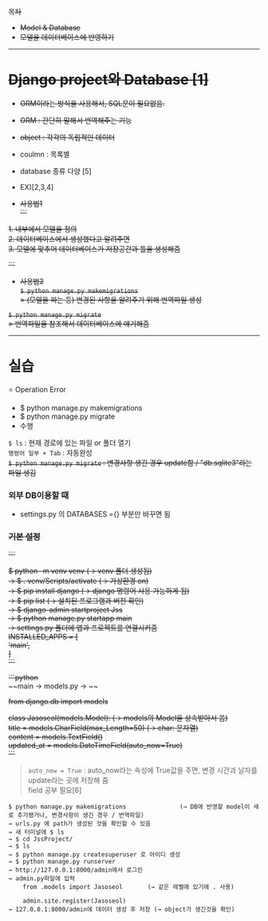 ~~목차~~  
- ~~Model & Database~~  
- ~~모델을 데이터베이스에 반영하기~~  

- - -

# ~~Django project와 Database [1]~~  
- ~~ORM이라는 방식을 사용해서, SQL문이 필요없음.~~  
- ~~ORM : 간단히 말해서 번역해주는 기능~~  
- ~~object : 각각의 독립적인 데이터~~  
- coulmn : 목록별  
- database 종류 다양 [5]  
- EX)[2,3,4]  

- ~~사용법1~~  
~~```~~  

~~1. 내부에서 모델을 정의~~  
~~2. 데이터베이스에서 생성했다고 알려주면~~  
~~3. 모델에 맞추어 데이터베이스가 저장공간과 틀을 생성해줌~~  
  
  ~~```~~  

- ~~사용법2~~  
~~```$ python manage.py makemigrations```~~  
~~> (모델을 짜는 등) 변경된 사항을 알려주기 위해 번역파일 생성~~  

~~```$ python manage.py migrate```~~  
~~> 번역파일을 참조해서 데이터베이스에 얘기해줌~~  

- - -
# 실습  

⭐️ Operation Error  
- $ python manage.py makemigrations  
- $ python manage.py migrate  
- 수행  

`$ ls` : 현재 경로에 있는 파일 or 폴더 열기  
`명령어 일부 + Tab` : 자동완성  
~~`$ python manage.py migrate` : 변경사항 생긴 경우 update함 / "db.sqlite3"라는 파일 생김~~  

### 외부 DB이용할 때  
- settings.py 의 DATABASES ={} 부분만 바꾸면 됨  

### ~~기본 설정~~  
  ~~```~~  
  
~~$ python -m venv venv             (→ venv 폴더 생성됨)~~  
  ~~→ $ . venv/Scripts/activate     (→ 가상환경 on)~~  
  ~~→ $ pip install django          (→ django 명령어 사용 가능하게 됨)~~  
  ~~→ $ pip list                    (→ 설치된 프로그램과 버전 확인)~~  
  ~~→ $ django-admin startproject Jss~~  
  ~~→ $ python manage.py startapp main~~  
  ~~→ settings.py 폴더에 앱과 프로젝트를 연결시키줌~~  
      ~~INSTALLED_APPS = [~~  
          ~~'main',~~  
      ~~]~~  
~~```~~    

~~```python~~  
~~main → models.py → ~~  

  ~~from django.db import models~~  

  ~~class Jasoseol(models.Model):                 (→ models의 Model을 상속받아서 씀)~~  
      ~~title = models.CharField(max_Length=50)   (→ char: 문자열)~~  
      ~~content = models.TextField()~~  
      ~~updated_at = models.DateTimeField(auto_now=True)~~  
  ~~```~~  
> `auto_now = True` : auto_now라는 속성에 True값을 주면, 변경 시간과 날자를 update라는 곳에 저장해 줌  
> field 공부 필요[6]

```
$ python manage.py makemigrations               (→ DB에 반영할 model이 새로 추가됐거나, 변경사항이 생긴 경우 / 번역파일)   
→ urls.py 에 path가 생성된 것을 확인할 수 있음
→ 새 터미널에 $ ls
→ $ cd JssProject/
→ $ ls
→ $ python manage.py createsuperuser 로 아이디 생성
→ $ python manage.py runserver
→ http://127.0.0.1:8000/admin에서 로그인
→ admin.py파일에 입력
    from .models import Jasoseol       (→ 같은 레벨에 있기에 . 사용)
    
    admin.site.register(Jasoseol)
→ 127.0.0.1:8000/admin에 데이터 생성 후 저장 (→ object가 생긴것을 확인)
```


